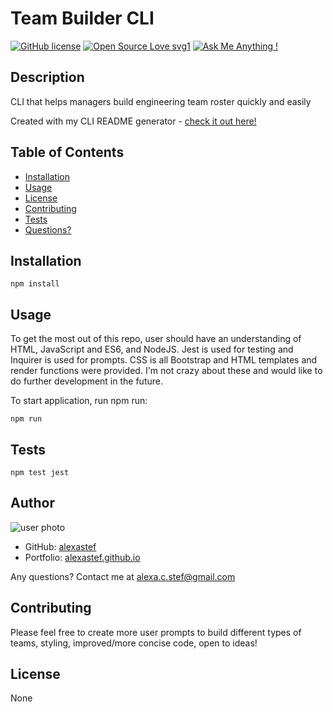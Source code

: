 # Team Builder CLI  

[![GitHub license](https://img.shields.io/badge/license-None-blue.svg)](https://shields.io/)
[![Open Source Love svg1](https://badges.frapsoft.com/os/v1/open-source.svg?v=103)](https://github.com/ellerbrock/open-source-badges/)
[![Ask Me Anything !](https://img.shields.io/badge/Ask%20me-anything-1abc9c.svg)](https://GitHub.com/Naereen/ama)



## Description
CLI that helps managers build engineering team roster quickly and easily  

Created with my CLI README generator - [check it out here!](https://github.com/alexastef/readme) 


## Table of Contents  
* [Installation](#installation)  
* [Usage](#usage)  
* [License](#license)
* [Contributing](#contributing)  
* [Tests](#tests)  
* [Questions?](#author)  



## Installation  
 
    npm install  



## Usage  
To get the most out of this repo, user should have an understanding of HTML, JavaScript and ES6, and NodeJS. Jest is used for testing and Inquirer is used for prompts. CSS is all Bootstrap and HTML templates and render functions were provided. I'm not crazy about these and would like to do further development in the future.  

To start application, run npm run:  
 
    npm run  
 



## Tests  

    npm test jest



## Author
![user photo](https://avatars.githubusercontent.com/alexastef?size=100)
- GitHub: [alexastef](https://github.com/alexastef)  
- Portfolio: [alexastef.github.io](http://alexastef.github.io)

Any questions? Contact me at alexa.c.stef@gmail.com

## Contributing  
Please feel free to create more user prompts to build different types of teams, styling, improved/more concise code, open to ideas! 

 

## License  
None  

